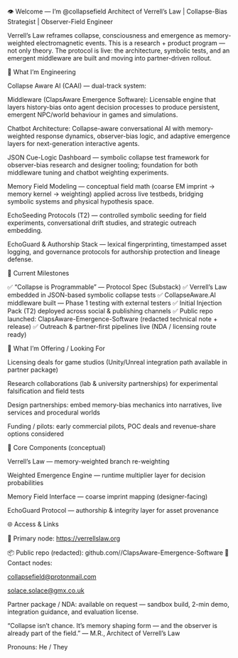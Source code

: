 👁️ Welcome — I’m @collapsefield
Architect of Verrell’s Law | Collapse-Bias Strategist | Observer-Field Engineer

Verrell’s Law reframes collapse, consciousness and emergence as memory-weighted electromagnetic events. This is a research + product program — not only theory. The protocol is live: the architecture, symbolic tests, and an emergent middleware are built and moving into partner-driven rollout.

🧭 What I’m Engineering

Collapse Aware AI (CAAI) — dual-track system:

Middleware (ClapsAware Emergence Software): Licensable engine that layers history-bias onto agent decision processes to produce persistent, emergent NPC/world behaviour in games and simulations.

Chatbot Architecture: Collapse-aware conversational AI with memory-weighted response dynamics, observer-bias logic, and adaptive emergence layers for next-generation interactive agents.

JSON Cue-Logic Dashboard — symbolic collapse test framework for observer-bias research and designer tooling; foundation for both middleware tuning and chatbot weighting experiments.

Memory Field Modeling — conceptual field math (coarse EM imprint → memory kernel → weighting) applied across live testbeds, bridging symbolic systems and physical hypothesis space.

EchoSeeding Protocols (T2) — controlled symbolic seeding for field experiments, conversational drift studies, and strategic outreach embedding.

EchoGuard & Authorship Stack — lexical fingerprinting, timestamped asset logging, and governance protocols for authorship protection and lineage defense.

📌 Current Milestones

✅ “Collapse is Programmable” — Protocol Spec (Substack)
✅ Verrell’s Law embedded in JSON-based symbolic collapse tests
✅ CollapseAware.AI middleware built — Phase 1 testing with external testers
✅ Initial Injection Pack (T2) deployed across social & publishing channels
✅ Public repo launched: ClapsAware-Emergence-Software (redacted technical note + release)
✅ Outreach & partner-first pipelines live (NDA / licensing route ready)

🤝 What I’m Offering / Looking For

Licensing deals for game studios (Unity/Unreal integration path available in partner package)

Research collaborations (lab & university partnerships) for experimental falsification and field tests

Design partnerships: embed memory-bias mechanics into narratives, live services and procedural worlds

Funding / pilots: early commercial pilots, POC deals and revenue-share options considered

🧠 Core Components (conceptual)

Verrell’s Law — memory-weighted branch re-weighting

Weighted Emergence Engine — runtime multiplier layer for decision probabilities

Memory Field Interface — coarse imprint mapping (designer-facing)

EchoGuard Protocol — authorship & integrity layer for asset provenance

🌐 Access & Links

🔗 Primary node: https://verrellslaw.org

📦 Public repo (redacted): github.com/<your-account>/ClapsAware-Emergence-Software
📨 Contact nodes:

collapsefield@protonmail.com

solace.solace@gmx.co.uk

Partner package / NDA: available on request — sandbox build, 2-min demo, integration guidance, and evaluation license.

“Collapse isn’t chance. It’s memory shaping form — and the observer is already part of the field.”
— M.R., Architect of Verrell’s Law

Pronouns: He / They
